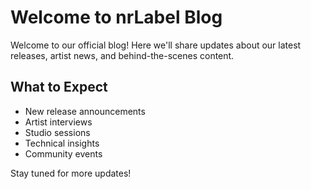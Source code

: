 # Welcome to nrLabel Blog

Welcome to our official blog! Here we'll share updates about our latest releases, artist news, and behind-the-scenes content.

## What to Expect

- New release announcements
- Artist interviews
- Studio sessions
- Technical insights
- Community events

Stay tuned for more updates! 